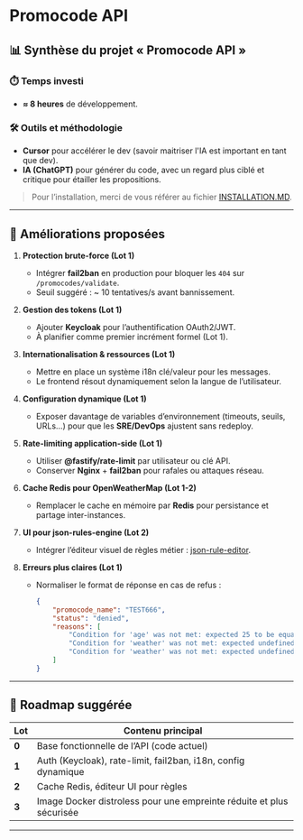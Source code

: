 # Promocode API

## 📊 Synthèse du projet « Promocode API »

### ⏱️ Temps investi

- **≈ 8 heures** de développement.

### 🛠️ Outils et méthodologie

- **Cursor** pour accélérer le dev (savoir maitriser l'IA est important en tant que dev).
- **IA (ChatGPT)** pour générer du code, avec un regard plus ciblé et critique pour étailler les propositions.

> Pour l’installation, merci de vous référer au fichier [INSTALLATION.MD](./INSTALLATION.MD).

---

## 🚀 Améliorations proposées

1. **Protection brute-force (Lot 1)**

    - Intégrer **fail2ban** en production pour bloquer les `404` sur `/promocodes/validate`.
    - Seuil suggéré : \~ 10 tentatives/s avant bannissement.

2. **Gestion des tokens (Lot 1)**

    - Ajouter **Keycloak** pour l’authentification OAuth2/JWT.
    - À planifier comme premier incrément formel (Lot 1).

3. **Internationalisation & ressources (Lot 1)**

    - Mettre en place un système i18n clé/valeur pour les messages.
    - Le frontend résout dynamiquement selon la langue de l’utilisateur.

4. **Configuration dynamique (Lot 1)**

    - Exposer davantage de variables d’environnement (timeouts, seuils, URLs…) pour que les **SRE/DevOps** ajustent sans redeploy.

5. **Rate-limiting application-side (Lot 1)**

    - Utiliser **@fastify/rate-limit** par utilisateur ou clé API.
    - Conserver **Nginx** + **fail2ban** pour rafales ou attaques réseau.

6. **Cache Redis pour OpenWeatherMap (Lot 1-2)**

    - Remplacer le cache en mémoire par **Redis** pour persistance et partage inter-instances.

7. **UI pour json-rules-engine (Lot 2)**

    - Intégrer l’éditeur visuel de règles métier : [json-rule-editor](https://github.com/vinzdeveloper/json-rule-editor).

8. **Erreurs plus claires (Lot 1)**

    - Normaliser le format de réponse en cas de refus :

        ```json
        {
            "promocode_name": "TEST666",
            "status": "denied",
            "reasons": [
                "Condition for 'age' was not met: expected 25 to be equal 666",
                "Condition for 'weather' was not met: expected undefined to be equal \"clear\" (on path: $.is)",
                "Condition for 'weather' was not met: expected undefined to be greaterThan 15 (on path: $.temp)"
            ]
        }
        ```

---

## 📅 Roadmap suggérée

| Lot   | Contenu principal                                                    |
| ----- | -------------------------------------------------------------------- |
| **0** | Base fonctionnelle de l’API (code actuel)                            |
| **1** | Auth (Keycloak), rate-limit, fail2ban, i18n, config dynamique        |
| **2** | Cache Redis, éditeur UI pour règles                                  |
| **3** | Image Docker distroless pour une empreinte réduite et plus sécurisée |

---
